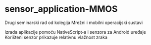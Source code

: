 # sensor_application-MMOS

Drugi seminarski rad od kolegija Mrežni i mobilni operacijski sustavi

Izrada aplikacije pomoću NativeScript-a i senzora za Android uređaje
Korišteni senzor prikazuje relativnu vlažnost zraka

